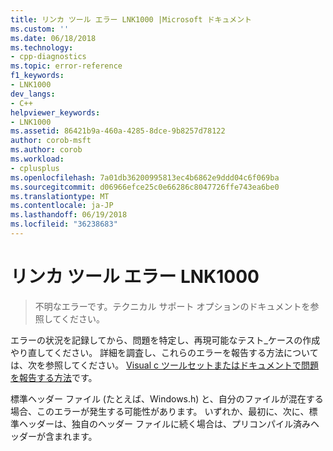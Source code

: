 ```yaml
---
title: リンカ ツール エラー LNK1000 |Microsoft ドキュメント
ms.custom: ''
ms.date: 06/18/2018
ms.technology:
- cpp-diagnostics
ms.topic: error-reference
f1_keywords:
- LNK1000
dev_langs:
- C++
helpviewer_keywords:
- LNK1000
ms.assetid: 86421b9a-460a-4285-8dce-9b8257d78122
author: corob-msft
ms.author: corob
ms.workload:
- cplusplus
ms.openlocfilehash: 7a01db36200995813ec4b6862e9ddd04c6f069ba
ms.sourcegitcommit: d06966efce25c0e66286c8047726ffe743ea6be0
ms.translationtype: MT
ms.contentlocale: ja-JP
ms.lasthandoff: 06/19/2018
ms.locfileid: "36238683"
---
```

# <a name="linker-tools-error-lnk1000"></a>リンカ ツール エラー LNK1000

> 不明なエラーです。テクニカル サポート オプションのドキュメントを参照してください。

エラーの状況を記録してから、問題を特定し、再現可能なテスト_ケースの作成やり直してください。 詳細を調査し、これらのエラーを報告する方法については、次を参照してください。 [Visual c ツールセットまたはドキュメントで問題を報告する方法](../../how-to-report-a-problem-with-the-visual-cpp-toolset.md)です。

標準ヘッダー ファイル (たとえば、Windows.h) と、自分のファイルが混在する場合、このエラーが発生する可能性があります。 いずれか、最初に、次に、標準ヘッダーは、独自のヘッダー ファイルに続く場合は、プリコンパイル済みヘッダーが含まれます。